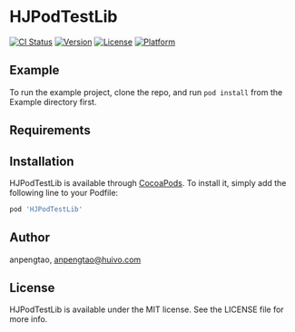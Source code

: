 # HJPodTestLib

[![CI Status](https://img.shields.io/travis/anpengtao/HJPodTestLib.svg?style=flat)](https://travis-ci.org/anpengtao/HJPodTestLib)
[![Version](https://img.shields.io/cocoapods/v/HJPodTestLib.svg?style=flat)](https://cocoapods.org/pods/HJPodTestLib)
[![License](https://img.shields.io/cocoapods/l/HJPodTestLib.svg?style=flat)](https://cocoapods.org/pods/HJPodTestLib)
[![Platform](https://img.shields.io/cocoapods/p/HJPodTestLib.svg?style=flat)](https://cocoapods.org/pods/HJPodTestLib)

## Example

To run the example project, clone the repo, and run `pod install` from the Example directory first.

## Requirements

## Installation

HJPodTestLib is available through [CocoaPods](https://cocoapods.org). To install
it, simply add the following line to your Podfile:

```ruby
pod 'HJPodTestLib'
```

## Author

anpengtao, anpengtao@huivo.com

## License

HJPodTestLib is available under the MIT license. See the LICENSE file for more info.
